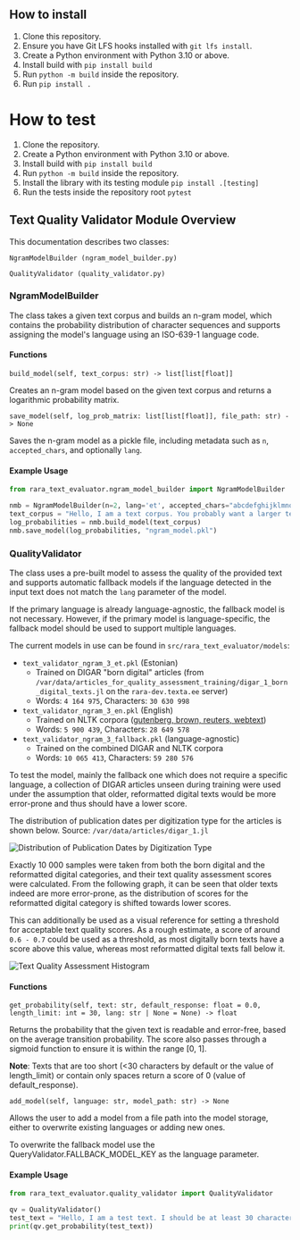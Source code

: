 ## How to install

1. Clone this repository.
1. Ensure you have Git LFS hooks installed with ```git lfs install```.
1. Create a Python environment with Python 3.10 or above.
1. Install build with ```pip install build```
1. Run ```python -m build``` inside the repository.
1. Run ```pip install .```

# How to test

1. Clone the repository.
1. Create a Python environment with Python 3.10 or above.
1. Install build with ```pip install build```
1. Run ```python -m build``` inside the repository.
1. Install the library with its testing module ```pip install .[testing]```
1. Run the tests inside the repository root ```pytest```

## Text Quality Validator Module Overview

This documentation describes two classes:

`NgramModelBuilder (ngram_model_builder.py)`

`QualityValidator (quality_validator.py)`

### NgramModelBuilder

The class takes a given text corpus and builds an n-gram model, which contains the probability distribution of
character sequences and supports assigning the model's language using an ISO-639-1 language code.

#### Functions

`build_model(self, text_corpus: str) -> list[list[float]]`

Creates an n-gram model based on the given text corpus and returns a logarithmic probability matrix.

`save_model(self, log_prob_matrix: list[list[float]], file_path: str) -> None`

Saves the n-gram model as a pickle file, including metadata such as `n`, `accepted_chars`, and optionally `lang`.

#### Example Usage

```python
from rara_text_evaluator.ngram_model_builder import NgramModelBuilder

nmb = NgramModelBuilder(n=2, lang='et', accepted_chars="abcdefghijklmnopqrstuvwxyzõäöü.,:;-_!\"()%@1234567890' ")
text_corpus = "Hello, I am a text corpus. You probably want a larger text corpus for better results."
log_probabilities = nmb.build_model(text_corpus)
nmb.save_model(log_probabilities, "ngram_model.pkl")
```

### QualityValidator

The class uses a pre-built model to assess the quality of the provided text and supports automatic
fallback models if the language detected in the input text does not match the `lang` parameter of the model.

If the primary language is already language-agnostic, the fallback model is not necessary.
However, if the primary model is language-specific, the fallback model should be used to support multiple languages.

The current models in use can be found in `src/rara_text_evaluator/models`:

- `text_validator_ngram_3_et.pkl` (Estonian)
    - Trained on DIGAR "born digital" articles (from
      `/var/data/articles_for_quality_assessment_training/digar_1_born_digital_texts.jl` on the `rara-dev.texta.ee`
      server)
    - Words: `4 164 975`, Characters: `30 630 998`
- `text_validator_ngram_3_en.pkl` (English)
    - Trained on NLTK corpora ([gutenberg, brown, reuters, webtext](https://www.nltk.org/nltk_data/))
    - Words: `5 900 439`, Characters: `28 649 578`
- `text_validator_ngram_3_fallback.pkl` (language-agnostic)
    - Trained on the combined DIGAR and NLTK corpora
    - Words: `10 065 413`, Characters: `59 280 576`

To test the model, mainly the fallback one which does not require a specific language,
a collection of DIGAR articles unseen during training were used under the assumption that older,
reformatted digital texts would be more error-prone and thus should have a lower score.

The distribution of publication dates per digitization type for the articles is shown below.
Source: `/var/data/articles/digar_1.jl`

![Distribution of Publication Dates by Digitization Type](images/digitizationtypebydate.png)

Exactly 10 000 samples were taken from both the born digital and the reformatted digital categories,
and their text quality assessment scores were calculated. From the following graph, it can be seen that older texts
indeed are more error-prone, as the distribution of scores for the reformatted digital category is shifted towards
lower scores.

This can additionally be used as a visual reference for setting a threshold for
acceptable text quality scores. As a rough estimate, a score of around `0.6 - 0.7` could be used as a threshold,
as most digitally born texts have a score above this value, whereas most reformatted digital texts
fall below it.

![Text Quality Assessment Histogram](images/textqualityassessment_agnostic.png)

#### Functions

`get_probability(self, text: str, default_response: float = 0.0, length_limit: int = 30, lang: str | None = None) -> float`

Returns the probability that the given text is readable and error-free, based on the average transition probability.
The score also passes through a sigmoid function to ensure it is within the range [0, 1].

**Note**: Texts that are too short (<30 characters by default or the value of length_limit) or contain only spaces
return a score of 0 (value of
default_response).

`add_model(self, language: str, model_path: str) -> None`

Allows the user to add a model from a file path into the model storage,
either to overwrite existing languages or adding new ones.

To overwrite the fallback model use the QueryValidator.FALLBACK_MODEL_KEY
as the language parameter.

#### Example Usage

```python
from rara_text_evaluator.quality_validator import QualityValidator

qv = QualityValidator()
test_text = "Hello, I am a test text. I should be at least 30 characters long."
print(qv.get_probability(test_text))
```
